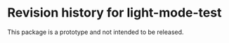 # Revision history for light-mode-test

This package is a prototype and not intended to be released.
